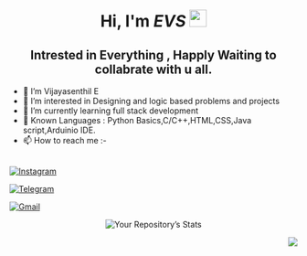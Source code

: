 <div align="center" border-radius= 50%>

<!-- ![avatar](https://github.com/iamevs/images/blob/main/monkey_1.png?raw=true) -->

</div>

<div align="center">

# Hi, I'm _EVS_ <img src="https://media.giphy.com/media/hvRJCLFzcasrR4ia7z/giphy.gif" width="30px">

<h2>
Intrested in Everything , Happly Waiting  to collabrate with u all.
<br>
</h2>

</div>

<!--![Your Repository’s Stats](https://github-readme-stats.vercel.app/api?username=iamevs&show_icons=true)-->

- 👋 I’m Vijayasenthil E 
- 👀 I’m interested in Designing and logic based problems and projects
- 🌱 I’m currently learning full stack development 
- 💬 Known Languages : Python Basics,C/C++,HTML,CSS,Java script,Arduinio IDE.
- 📫 How to reach me :-<br><br>

<div>
<a href="https://www.instagram.com/i_am_evs">

![Instagram](https://img.shields.io/badge/i_am_evs-%23E4405F.svg?style=for-the-badge&logo=Instagram&logoColor=white)

</a>

<a href="https://t.me/eavbsi">

![Telegram](https://img.shields.io/badge/Telegram-2CA5E0?style=for-the-badge&logo=telegram&logoColor=white)

</a>

<a href="mailto:iamevs143@gmail.com">

![Gmail](https://img.shields.io/badge/Gmail-D14836?style=for-the-badge&logo=gmail&logoColor=white)

</a>


</div>

<div align="center">

<!--![Your Repository's Stats](https://github-readme-stats.vercel.app/api/top-langs/?username=iamevs&theme=blue-green)-->

![Your Repository’s Stats](https://github-readme-stats.vercel.app/api?username=iamevs&show_icons=true)

</div>

<div align="right">

<img src="https://komarev.com/ghpvc/?username=iamevs"/>

</div>
